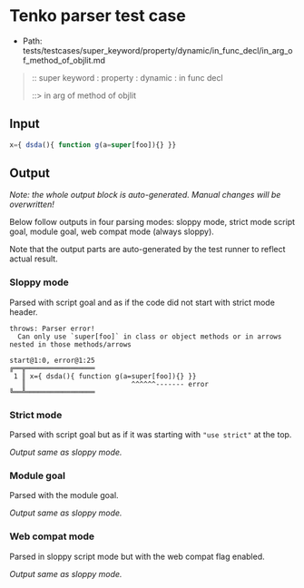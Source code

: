 # Tenko parser test case

- Path: tests/testcases/super_keyword/property/dynamic/in_func_decl/in_arg_of_method_of_objlit.md

> :: super keyword : property : dynamic : in func decl
>
> ::> in arg of method of objlit

## Input

`````js
x={ dsda(){ function g(a=super[foo]){} }}
`````

## Output

_Note: the whole output block is auto-generated. Manual changes will be overwritten!_

Below follow outputs in four parsing modes: sloppy mode, strict mode script goal, module goal, web compat mode (always sloppy).

Note that the output parts are auto-generated by the test runner to reflect actual result.

### Sloppy mode

Parsed with script goal and as if the code did not start with strict mode header.

`````
throws: Parser error!
  Can only use `super[foo]` in class or object methods or in arrows nested in those methods/arrows

start@1:0, error@1:25
╔══╦═════════════════
 1 ║ x={ dsda(){ function g(a=super[foo]){} }}
   ║                          ^^^^^^------- error
╚══╩═════════════════

`````

### Strict mode

Parsed with script goal but as if it was starting with `"use strict"` at the top.

_Output same as sloppy mode._

### Module goal

Parsed with the module goal.

_Output same as sloppy mode._

### Web compat mode

Parsed in sloppy script mode but with the web compat flag enabled.

_Output same as sloppy mode._
